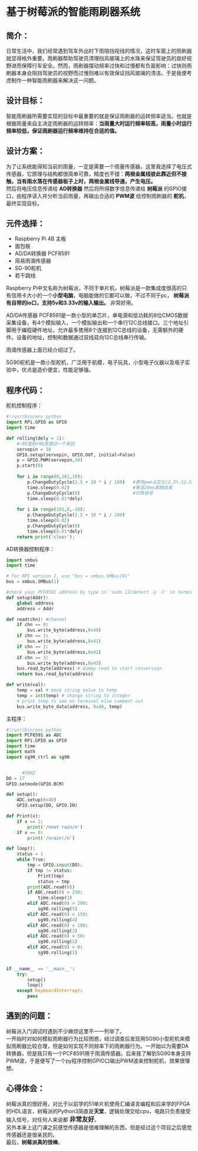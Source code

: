 # 基于树莓派的智能雨刷器系统
## 简介：
日常生活中，我们经常遇到驾车外出时下雨阻挡视线的情况，这时车窗上的雨刷器就显得格外重要。雨刷器帮助驾驶员清理挡风玻璃上的水珠来保证驾驶员的良好视野进而保障行车安全。然而，雨刷器摆动频率过快和过慢都有负面影响：过快则雨刷器本身会阻挡驾驶员的视野而过慢则难以有效保证挡风玻璃的清洁。于是我便考虑制作一种智能雨刷器来解决这一问题。
## 设计目标：
智能雨刷器所需要实现的目标中最重要的就是保证雨刷器的运转频率适当。也就是根据雨量来自主决定雨刷器的运转频率：__当雨量大时运行频率较高，雨量小时运行频率较低，保证雨刷器运行频率维持在合适的值。__ 
## 设计方案：
为了让系统能得知当前的雨量，一定是需要一个雨量传感器，这里我选择了电压式传感器，它原理与结构都很简单可靠，精度也不错：__两根金属线彼此靠近但不接触，当有雨水落在传感器板子上时，两根金属线导通，产生电压。__  
然后将电压信息传递给 __AD转换器__ 然后将所得数字信息传递给 __树莓派__ 的GPIO接口，由程序读入并分析当前雨量，再输出合适的 __PWM波__ 给控制雨刷器的 __舵机__，最终实现目标。
## 元件选择：
- Raspberry Pi 4B 主板
- 面包板
- AD/DA转换器 PCF8591
- 简易雨滴传感器
- SG-90舵机
- 若干跳线  

Raspberry Pi中文名称为树莓派，不同于单片机，树莓派是一款集成度很高的只有信用卡大小的一个**小型电脑**，电脑能做的它都可以做，不过不同于pc， **树莓派有自带的io口，支持5v和3.33v的输入输出。** 非常好用。  

AD/DA传感器 PCF8591是一款小型的单芯片，单电源和低功耗的8位CMOS数据采集设备，有4个模拟输入，一个模拟输出和一个串行12C总线接口。三个地址引脚用于编程硬件地址，允许最多使用8个连接到12C总线的设备，无需额外的硬件。设备的地址，控制和数据通过双线双向12C总线串行传输。  

雨滴传感器上面已经介绍过了。

SG90舵机是一款小型舵机，广泛用于航模，电子玩具，小型电子仪器以及电子实验中，优点是造价便宜，性能足够强。

## 程序代码：
舵机控制程序：
```python
#!/usr/bin/env python
import RPi.GPIO as GPIO
import time

def rolling(dely = 1):
    #-90度到+90度摆动一个来回
    servopin = 18
    GPIO.setup(servopin, GPIO.OUT, initial=False)
    p = GPIO.PWM(servopin,50) 
    p.start(0)
    
    for i in range(0,181,10):
        p.ChangeDutyCycle(2.5 + 10 * i / 180)   #更改pwm占空比(2.5%-12.5%)设置转动角度  
        time.sleep(0.02)                        #等该20ms周期结束  
        p.ChangeDutyCycle(0)                    #归零信号  
        time.sleep(0.01*dely)
        
    for i in range(181,0,-10):
        p.ChangeDutyCycle(2.5 + 10 * i / 180)
        time.sleep(0.02)
        p.ChangeDutyCycle(0)
        time.sleep(0.01*dely)
    return print('clear');

```

AD转换器控制程序：
```python
import smbus
import time

# for RPI version 1, use "bus = smbus.SMBus(0)"
bus = smbus.SMBus(1)

#check your PCF8591 address by type in 'sudo i2cdetect -y -1' in terminal.
def setup(Addr):
    global address
    address = Addr

def read(chn): #channel
    if chn == 0:
        bus.write_byte(address,0x40)
    if chn == 1:
        bus.write_byte(address,0x41)
    if chn == 2:
        bus.write_byte(address,0x42)
    if chn == 3:
        bus.write_byte(address,0x43)
    bus.read_byte(address) # dummy read to start conversion
    return bus.read_byte(address)

def write(val):
    temp = val # move string value to temp
    temp = int(temp) # change string to integer
    # print temp to see on terminal else comment out
    bus.write_byte_data(address, 0x40, temp)

```

主程序：
```python
#!/usr/bin/env python
import PCF8591 as ADC
import RPi.GPIO as GPIO
import time
import math
import sg90_ctrl as sg90


      #50HZ
DO = 17
GPIO.setmode(GPIO.BCM)

def setup():
    ADC.setup(0x48)
    GPIO.setup(DO, GPIO.IN)

def Print(x):
    if x == 1:
        print('/nnot rain/n')
    if x == 0:
        print('/nrain!/n')

def loop():
    status = 1
    while True:
        tmp = GPIO.input(DO);
        if tmp != status:
            Print(tmp)
            status = tmp
        print(ADC.read(0))
        if ADC.read(0) > 250:
            time.sleep(1)
        elif ADC.read(0) > 200:
            sg90.rolling(5)
        elif ADC.read(0) > 150:
            sg90.rolling(4)
        elif ADC.read(0) > 100:
            sg90.rolling(3)
        elif ADC.read(0) > 50:
            sg90.rolling(2)
        elif ADC.read(0) > 0:
            sg90.rolling(1)
        

if __name__ == '__main__':
    try:
        setup()
        loop()
    except KeyboardInterrupt: 
        pass    

```
## 遇到的问题：
树莓派入门调试时遇到不少麻烦这里不一一列举了。  
一开始时对如何模拟雨刷器行为比较困惑，经过调查后发现用SG90小型舵机来模拟雨刷器比较合理，但是如何实现不同频率下的雨刷器行为。一开始以为需要DA转换器，但是我只有一个PCF8591用于雨滴传感器。后来我了解到SG90本身支持PWM波，于是便写了一个py程序控制GPIO口输出PWM波来控制舵机，效果很理想。

## 心得体会：
树莓派真的很好用，对比于以前学的51单片机使用汇编语言编程和后来学的FPGA的HDL语言，树莓派的Python3简直是**天堂**，逻辑处理交给cpu，电路只负责接受输入信号，对任何人来说都 <big>**非常友好**</big>。  
另外本来上这门课之前感觉传感器是很难理解的东西，但是经过这个项目之后感觉传感器还是很亲民的。  
最后，**树莓派真的很棒**。
